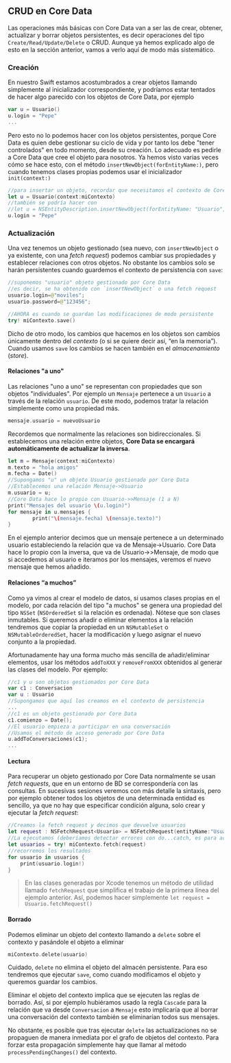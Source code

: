 ## CRUD en Core Data

Las operaciones más básicas con Core Data van a ser las de crear, obtener, actualizar y borrar objetos persistentes, es decir operaciones del tipo `Create/Read/Update/Delete` o CRUD. Aunque ya hemos explicado algo de esto en la sección anterior, vamos a verlo aquí de modo más sistemático.

### Creación

En nuestro Swift estamos acostumbrados a crear objetos llamando simplemente al inicializador correspondiente, y podríamos estar tentados de hacer algo parecido con los objetos de Core Data, por ejemplo

```swift
var u = Usuario()
u.login = "Pepe"
...
```

Pero esto no lo podemos hacer con los objetos persistentes, porque Core Data es quien debe gestionar su ciclo de vida y por tanto los debe "tener controlados" en todo momento, desde su creación. Lo adecuado es pedirle a Core Data que cree el objeto para nosotros. Ya hemos visto varias veces cómo se hace esto, con el método `insertNewObject(forEntityName:)`, pero cuando tenemos clases propias podemos usar el inicializador `init(context:)`

```swift
//para insertar un objeto, recordar que necesitamos el contexto de Core Data
let u = Usuario(context:miContexto)
//también se podría hacer con
//let u = NSEntityDescription.insertNewObject(forEntityName: "Usuario", into: miContexto) as! Usuario
u.login = "Pepe"
```

### Actualización

Una vez tenemos un objeto gestionado (sea nuevo, con `insertNewObject` o ya existente, con una *fetch request*) podemos cambiar sus propiedades y establecer relaciones con otros objetos. No obstante los cambios solo se harán persistentes cuando guardemos el contexto de persistencia con `save`:

```swift
//suponemos "usuario" objeto gestionado por Core Data
//es decir, se ha obtenido con `insertNewObject` o una fetch request
usuario.login=@"moviles";
usuario.password=@"123456";

//AHORA es cuando se guardan las modificaciones de modo persistente
try! miContexto.save() 
```

Dicho de otro modo, los cambios que hacemos en los objetos son cambios únicamente dentro del *contexto* (o si se quiere decir así, “en la memoria”). Cuando usamos `save` los cambios se hacen también en el *almacenamiento* (*store*).

#### Relaciones "a uno"

Las relaciones "uno a uno" se representan con propiedades que son objetos "individuales". Por ejemplo un `Mensaje` pertenece a un `Usuario` a través de la relación `usuario`. De este modo, podemos tratar la relación simplemente como una propiedad más.

```swift
mensaje.usuario = nuevoUsuario
```

Recordemos que normalmente las relaciones son bidireccionales. Si establecemos una relación entre objetos, **Core Data se encargará automáticamente de actualizar la inversa**. 

```swift
let m = Mensaje(context:miContexto) 
m.texto = "hola amigos"
m.fecha = Date()
//Supongamos "u" un objeto Usuario gestionado por Core Data
//Establecemos una relación Mensaje->Usuario
m.usuario = u;
//Core Data hace lo propio con Usuario->>Mensaje (1 a N)
print("Mensajes del usuario \(u.login)")
for mensaje in u.mensajes {
        print("\(mensaje.fecha) \(mensaje.texto)")
}
```

En el ejemplo anterior decimos que un mensaje pertenece a un determinado usuario estableciendo la relación que va de Mensaje->Usuario. Core Data hace lo propio con la inversa, que va de Usuario->>Mensaje, de modo que si accedemos al usuario e iteramos por los mensajes, veremos el nuevo mensaje que hemos añadido.

#### Relaciones “a muchos”

Como ya vimos al crear el modelo de datos, si usamos clases propias en el modelo, por cada relación del tipo "a muchos" se genera una propiedad del tipo `NSSet` (`NSOrderedSet` si la relación es ordenada). Nótese que son clases inmutables. Si queremos añadir o eliminar elementos a la relación tendremos que copiar la propiedad en un `NSMutableSet` o `NSMutableOrderedSet`, hacer la modificación y luego asignar el nuevo conjunto a la propiedad.

Afortunadamente hay una forma mucho más sencilla de añadir/eliminar elementos, usar los métodos `addToXXX` y `removeFromXXX` obtenidos al generar las clases del modelo.  Por ejemplo:

```swift
//c1 y u son objetos gestionados por Core Data
var c1 : Conversacion
var u : Usuario
//Supongamos que aquí los creamos en el contexto de persistencia
...
//c1 es un objeto gestionado por Core Data
c1.comienzo = Date();
//El usuario empieza a participar en una conversación
//Usamos el método de acceso generado por Core Data
u.addToConversaciones(c1);
...
```

#### Lectura

Para recuperar un objeto gestionado por Core Data normalmente se usan *fetch requests*, que en un entorno de BD se correspondería con las consultas. En sucesivas sesiones veremos con más detalle la sintaxis, pero por ejemplo obtener todos los objetos de una determinada entidad es sencillo, ya que no hay que especificar condición alguna, solo crear y ejecutar la *fetch request*:

```swift
//Creamos la fetch request y decimos que devuelve usuarios
let request : NSFetchRequest<Usuario> = NSFetchRequest(entityName:"Usuario")
//La ejecutamos (deberíamos detectar errores con do...catch, es para acortar el ejemplo)
let usuarios = try! miContexto.fetch(request)
//recorremos los resultados
for usuario in usuarios {
    print(usuario.login!)
}
```

> En las clases generadas por Xcode tenemos un método de utilidad llamado `fetchRequest` que simplifica el trabajo de la primera línea del ejemplo anterior. Así, podemos hacer simplemente `let request = Usuario.fetchRequest()`

#### Borrado

Podemos eliminar un objeto del contexto llamando a `delete` sobre el contexto y pasándole el objeto a eliminar

```swift
miContexto.delete(usuario)
```

Cuidado, `delete` no elimina el objeto del almacén persistente. Para eso tendremos que ejecutar `save`, como cuando modificamos el objeto y queremos guardar los cambios.

Eliminar el objeto del contexto implica que se ejecuten las reglas de borrado. Así, si por ejemplo hubiéramos usado la regla `Cascade` para la relación que va desde `Conversacion` a `Mensaje` esto implicaría que al borrar una conversación del contexto también se eliminarían todos sus mensajes. 

No obstante, es posible que tras ejecutar `delete` las actualizaciones no se propaguen de manera inmediata por el grafo de objetos del contexto. Para forzar esta propagación simplemente hay que llamar al método `processPendingChanges()` del contexto.